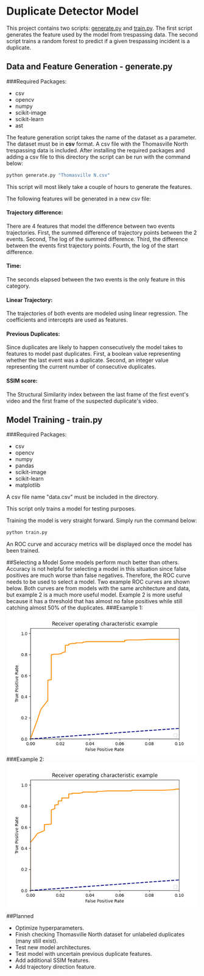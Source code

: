 # Duplicate Detector Model

This project contains two scripts: [generate.py]() and [train.py](). The first script generates the feature used by the model from trespassing data. The second script trains a random forest to predict if a given trespassing incident is a duplicate.   

## Data and Feature Generation - generate.py

###Required Packages:
 - csv
 - opencv
 - numpy
 - scikit-image
 - scikit-learn
 - ast

The feature generation script takes the name of the dataset as a parameter. The dataset must be in **csv** format. A csv file with the Thomasville North trespassing data is included. After installing the required packages and adding a csv file to this directory the script can be run with the command below:
```bash
python generate.py "Thomasville N.csv"
```
This script will most likely take a couple of hours to generate the features.

The following features will be generated in a new csv file:

#### Trajectory difference:
There are 4 features that model the difference between two events trajectories. First, the summed difference of trajectory points between the 2 events. Second, The log of the summed difference. Third, the difference between the events first trajectory points. Fourth, the log of the start difference.   
#### Time:
The seconds elapsed between the two events is the only feature in this category.
#### Linear Trajectory:
The trajectories of both events are modeled using linear regression. The coefficients and intercepts are used as features.
#### Previous Duplicates:
Since duplicates are likely to happen consecutively the model takes to features to model past duplicates. First, a boolean value representing whether the last event was a duplicate. Second, an integer value representing the current number of consecutive duplicates. 
#### SSIM score:
The Structural Similarity index between the last frame of the first event's video and the first frame of the suspected duplicate's video.

## Model Training - train.py
###Required Packages:
 - csv
 - opencv
 - numpy
 - pandas
 - scikit-image
 - scikit-learn
 - matplotlib

A csv file name "data.csv" must be included in the directory.

This script only trains a model for testing purposes.
 
Training the model is very straight forward. Simply run the command below:
```bash
python train.py
```

An ROC curve and accuracy metrics will be displayed once the model has been trained. 

##Selecting a Model
Some models perform much better than others. Accuracy is 
not helpful for selecting a model in this situation since
false positives are much worse than false negatives. 
Therefore, the ROC curve needs to be used to select a 
model. Two example ROC curves are shown below. 
Both curves are from models with the same architecture 
and data, but example 2 is a much more useful model. 
Example 2 is more useful because it has a threshold 
that has almost no false positives while still catching 
almost 50% of the duplicates.
###Example 1:
![](res\img_2.png)
###Example 2:
![](res\img_1.png)

##Planned 
 - Optimize hyperparameters.
 - Finish checking Thomasville North dataset for unlabeled duplicates (many still exist).
 - Test new model architectures.
 - Test model with uncertain previous duplicate features.
 - Add additional SSIM features.
 - Add trajectory direction feature. 







